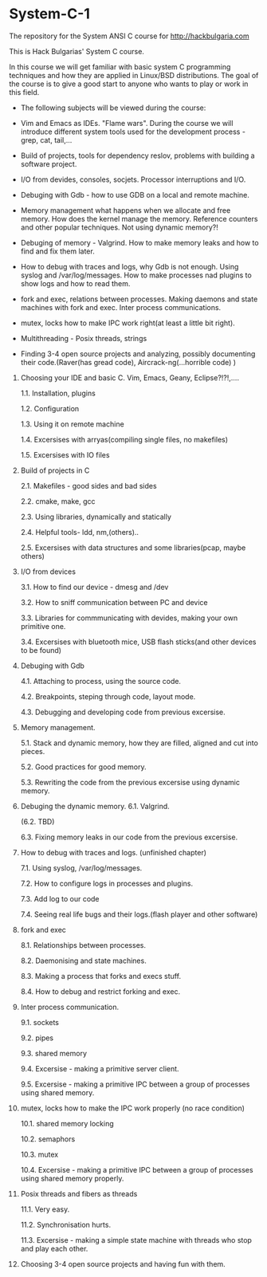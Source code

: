 System-C-1
==========

The repository for the System ANSI C course for http://hackbulgaria.com

This is Hack Bulgarias' System C course.


In this course we will get familiar with basic system C programming techniques and how they are applied in Linux/BSD distributions. The goal of the course is to give a good start to anyone who wants to play or work in this field.

- The following subjects will be viewed during the course:

- Vim and Emacs as IDEs. "Flame wars". During the course we will introduce different system tools used for the development process - grep, cat, tail,...

- Build of projects, tools for dependency reslov, problems with building a software project. 

- I/O from devides, consoles, socjets. Processor interruptions and I/O.

- Debuging with Gdb - how to use GDB on a local and remote machine.

- Memory management what happens when we allocate and free memory. How does the kernel manage the memory. Reference counters and other popular techniques. Not using dynamic memory?!

- Debuging of memory - Valgrind. How to make memory leaks and how to find and fix them later. 

- How to debug with traces and logs, why Gdb is not enough. Using syslog and /var/log/messages. How to make processes nad plugins to show logs and how to read them.

- fork and exec, relations between processes. Making daemons and state machines with fork and exec. Inter process communications.

- mutex, locks how to make IPC work right(at least a little bit right).

- Multithreading - Posix threads, strings

- Finding 3-4 open source projects and analyzing, possibly documenting their code.(Raver(has gread code), Aircrack-ng(...horrible code) )



1. Choosing your IDE and basic C. Vim, Emacs, Geany, Eclipse?!?!,….

    1.1. Installation, plugins

    1.2. Configuration

    1.3. Using it on remote machine

    1.4. Excersises with arryas(compiling single files, no makefiles)

    1.5. Excersises with IO files


2. Build of projects in C

    2.1. Makefiles - good sides and bad sides

    2.2. cmake, make, gcc

    2.3. Using libraries, dynamically and statically 

    2.4. Helpful tools- ldd, nm,(others)..

    2.5. Excersises with data structures and some libraries(pcap, maybe others)
    
3. I/O from devices 

    3.1. How to find our device - dmesg and /dev 

    3.2. How to sniff communication between PC and device 

    3.3. Libraries for commmunicating with devides, making your own primitive one. 

    3.4. Excersises with bluetooth mice, USB flash sticks(and other devices to be found) 


4. Debuging with Gdb

    4.1. Attaching to process, using the source code.

    4.2. Breakpoints, steping through code, layout mode.

    4.3. Debugging and developing code from previous excersise.

5. Memory management.

    5.1. Stack and dynamic memory, how they are filled, aligned and cut into pieces.

    5.2. Good practices for good memory.

    5.3. Rewriting the code from the previous excersise using dynamic memory.

6. Debuging the dynamic memory.
    6.1. Valgrind.

    (6.2. TBD)

    6.3. Fixing memory leaks in our code from the previous excersise.

7. How to debug with traces and logs. (unfinished chapter)

    7.1. Using syslog, /var/log/messages. 

    7.2. How to configure logs in processes and plugins.

    7.3. Add log to our code

    7.4. Seeing real life bugs and their logs.(flash player and other software)

8. fork and exec

    8.1. Relationships between processes.

    8.2. Daemonising and state machines.

    8.3. Making a process that forks and execs stuff.

    8.4. How to debug and restrict forking and exec.

9. Inter process communication.

    9.1. sockets

    9.2. pipes

    9.3. shared memory    

    9.4. Excersise - making a primitive server client.

    9.5. Excersise - making a primitive IPC between a group of processes using shared memory.

10. mutex, locks how to make the IPC work properly (no race condition)

    10.1. shared memory locking

    10.2. semaphors

    10.3. mutex

    10.4. Excersise - making a primitive IPC between a group of processes using shared memory properly.

11. Posix threads and fibers as threads

    11.1. Very easy.

    11.2. Synchronisation hurts.

    11.3. Excersise - making a simple state machine with threads who stop and play each other.

12. Choosing 3-4 open source projects and having fun with them.


